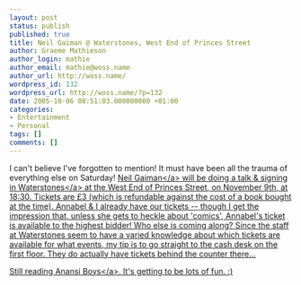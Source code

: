 ```yaml
---
layout: post
status: publish
published: true
title: Neil Gaiman @ Waterstones, West End of Princes Street
author: Graeme Mathieson
author_login: mathie
author_email: mathie@woss.name
author_url: http://woss.name/
wordpress_id: 132
wordpress_url: http://woss.name/?p=132
date: 2005-10-06 08:51:03.000000000 +01:00
categories:
- Entertainment
- Personal
tags: []
comments: []
---
```

I can't believe I've forgotten to mention!  It must have been all the trauma of everything else on Saturday!  <a href="http:&#47;&#47;www.neilgaiman.com&#47;journal&#47;journal.asp" title="Neil Gaiman's journal">Neil Gaiman<&#47;a> will be doing a talk &amp; signing in <a href="http:&#47;&#47;www.waterstones.co.uk&#47;">Waterstones<&#47;a> at the West End of Princes Street, on November 9th, at 18:30.  Tickets are &pound;3 (which is refundable against the cost of a book bought at the time).  Annabel &amp; I already have our tickets -- though I get the impression that, unless she gets to heckle about 'comics', Annabel's ticket is available to the highest bidder!  Who else is coming along?  Since the staff at Waterstones seem to have a varied knowledge about which tickets are available for what events, my tip is to go straight to the cash desk on the first floor.  They do actually have tickets behind the counter there...

Still reading <a href="http:&#47;&#47;www.amazon.co.uk&#47;exec&#47;obidos&#47;ASIN&#47;0755305078&#47;mathieoftheen-21">Anansi Boys<&#47;a>.  It's getting to be lots of fun. :)
